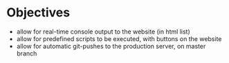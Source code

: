# Objectives

- allow for real-time console output to the website (in html list)
- allow for predefined scripts to be executed, with buttons on the website
- allow for automatic git-pushes to the production server, on master branch